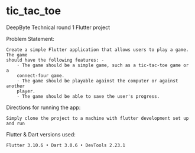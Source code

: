 # tic_tac_toe

DeepByte Technical round 1 Flutter project 

Problem Statement:
    
    Create a simple Flutter application that allows users to play a game. The game
    should have the following features: -
        · The game should be a simple game, such as a tic-tac-toe game or a
        connect-four game.
        · The game should be playable against the computer or against another
        player.
        · The game should be able to save the user's progress.

Directions for running the app: 

    Simply clone the project to a machine with flutter development set up and run

Flutter & Dart versions used: 

    Flutter 3.10.6 • Dart 3.0.6 • DevTools 2.23.1